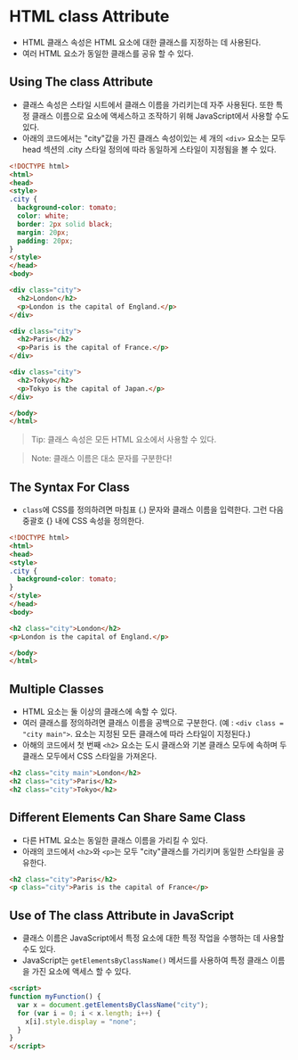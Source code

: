 # HTML class Attribute
- HTML 클래스 속성은 HTML 요소에 대한 클래스를 지정하는 데 사용된다.
- 여러 HTML 요소가 동일한 클래스를 공유 할 수 있다.

## Using The class Attribute
- 클래스 속성은 스타일 시트에서 클래스 이름을 가리키는데 자주 사용된다. 또한 특정 클래스 이름으로 요소에 액세스하고 조작하기 위해 JavaScript에서 사용할 수도 있다.
- 아래의 코드에서는 "city"값을 가진 클래스 속성이있는 세 개의 `<div>` 요소는 모두 head 섹션의 .city 스타일 정의에 따라 동일하게 스타일이 지정됨을 볼 수 있다.
```html
<!DOCTYPE html>
<html>
<head>
<style>
.city {
  background-color: tomato;
  color: white;
  border: 2px solid black;
  margin: 20px;
  padding: 20px;
}
</style>
</head>
<body>

<div class="city">
  <h2>London</h2>
  <p>London is the capital of England.</p>
</div>

<div class="city">
  <h2>Paris</h2>
  <p>Paris is the capital of France.</p>
</div>

<div class="city">
  <h2>Tokyo</h2>
  <p>Tokyo is the capital of Japan.</p>
</div>

</body>
</html>
```
> Tip: 클래스 속성은 모든 HTML 요소에서 사용할 수 있다.

> Note: 클래스 이름은 대소 문자를 구분한다!

## The Syntax For Class
- `class`에 CSS를 정의하려면 마침표 (.) 문자와 클래스 이름을 입력한다. 그런 다음 중괄호 {} 내에 CSS 속성을 정의한다.
```html
<!DOCTYPE html>
<html>
<head>
<style>
.city {
  background-color: tomato;
}
</style>
</head>
<body>

<h2 class="city">London</h2>
<p>London is the capital of England.</p>

</body>
</html>
```

## Multiple Classes
- HTML 요소는 둘 이상의 클래스에 속할 수 있다.
- 여러 클래스를 정의하려면 클래스 이름을 공백으로 구분한다. (예 : `<div class = "city main">`. 요소는 지정된 모든 클래스에 따라 스타일이 지정된다.)
- 아해의 코드에서 첫 번째 `<h2>` 요소는 도시 클래스와 기본 클래스 모두에 속하며 두 클래스 모두에서 CSS 스타일을 가져온다.
```html
<h2 class="city main">London</h2>
<h2 class="city">Paris</h2>
<h2 class="city">Tokyo</h2>
```

## Different Elements Can Share Same Class
- 다른 HTML 요소는 동일한 클래스 이름을 가리킬 수 있다.
- 아래의 코드에서 `<h2>`와 `<p>`는 모두 "city"클래스를 가리키며 동일한 스타일을 공유한다.
```html
<h2 class="city">Paris</h2>
<p class="city">Paris is the capital of France</p>
```

## Use of The class Attribute in JavaScript
- 클래스 이름은 JavaScript에서 특정 요소에 대한 특정 작업을 수행하는 데 사용할 수도 있다.
- JavaScript는 `getElementsByClassName()` 메서드를 사용하여 특정 클래스 이름을 가진 요소에 액세스 할 수 있다.
```html
<script>
function myFunction() {
  var x = document.getElementsByClassName("city");
  for (var i = 0; i < x.length; i++) {
    x[i].style.display = "none";
  }
}
</script>
```